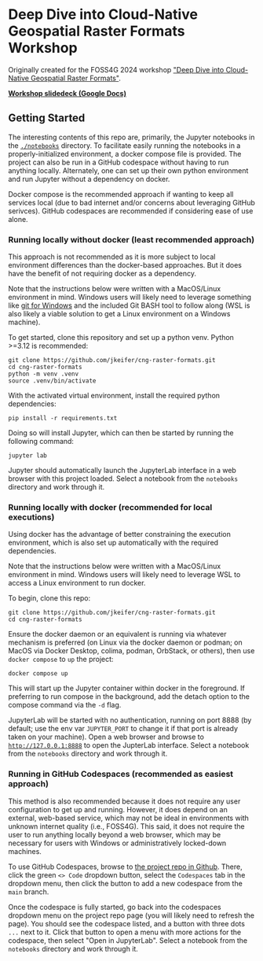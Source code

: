# Deep Dive into Cloud-Native Geospatial Raster Formats Workshop

Originally created for the FOSS4G 2024 workshop ["Deep Dive into Cloud-Native
Geospatial Raster
Formats"](https://talks.osgeo.org/foss4g-2024-workshop/talk/TNYSY9/).

[**Workshop slidedeck (Google Docs)**](https://docs.google.com/presentation/d/1qFckA0prY604I4dMkQlF1ZM-QSKS2ou4-YttgGQHzOU/)

## Getting Started

The interesting contents of this repo are, primarily, the Jupyter notebooks in
the [`./notebooks`](./notebooks) directory. To facilitate easily running the
notebooks in a properly-initialized environment, a docker compose file is
provided. The project can also be run in a GitHub codespace without having to
run anything locally. Alternately, one can set up their own python environment
and run Jupyter without a dependency on docker.

Docker compose is the recommended approach if wanting to keep all services
local (due to bad internet and/or concerns about leveraging GitHub serivces).
GitHub codespaces are recommended if considering ease of use alone.

### Running locally without docker (least recommended approach)

This approach is not recommended as it is more subject to local environment
differences than the docker-based approaches. But it does have the benefit of
not requiring docker as a dependency.

Note that the instructions below were written with a MacOS/Linux environment in
mind. Windows users will likely need to leverage something like [git for
Windows](https://gitforwindows.org/) and the included Git BASH tool to follow
along (WSL is also likely a viable solution to get a Linux environment on a
Windows machine).

To get started, clone this repository and set up a python venv. Python >=3.12
is recommended:

```commandline
git clone https://github.com/jkeifer/cng-raster-formats.git
cd cng-raster-formats
python -m venv .venv
source .venv/bin/activate
```

With the activated virtual environment, install the required python dependencies:

```commandline
pip install -r requirements.txt
```

Doing so will install Jupyter, which can then be started by running the
following command:

```commandline
jupyter lab
```

Jupyter should automatically launch the JupyterLab interface in a web browser
with this project loaded. Select a notebook from the `notebooks` directory and
work through it.

### Running locally with docker (recommended for local executions)

Using docker has the advantage of better constraining the execution
environment, which is also set up automatically with the required dependencies.

Note that the instructions below were written with a MacOS/Linux environment in
mind. Windows users will likely need to leverage WSL to access a Linux
environment to run docker.

To begin, clone this repo:

```commandline
git clone https://github.com/jkeifer/cng-raster-formats.git
cd cng-raster-formats
```

Ensure the docker daemon or an equivalent is running via whatever mechanism is
preferred (on Linux via the docker daemon or podman; on MacOS via Docker
Desktop, colima, podman, OrbStack, or others), then use `docker compose` to
`up` the project:

```commandline
docker compose up
```

This will start up the Jupyter container within docker in the foreground. If
preferring to run compose in the background, add the detach option to the
compose command via the `-d` flag.

JupyterLab will be started with no authentication, running on port 8888 (by
default; use the env var `JUPYTER_PORT` to change it if that port is already
taken on your machine). Open a web browser and browse to
[`http://127.0.0.1:8888`](http://127.0.0.1:8888) to open the JupterLab
interface. Select a notebook from the `notebooks` directory and work through
it.

### Running in GitHub Codespaces (recommended as easiest approach)

This method is also recommended because it does not require any user
configuration to get up and running. However, it does depend on an external,
web-based service, which may not be ideal in environments with unknown internet
quality (i.e., FOSS4G). This said, it does not require the user to run anything
locally beyond a web browser, which may be necessary for users with Windows or
administratively locked-down machines.

To use GitHub Codespaces, browse to [the project repo in
Github](https://github.com/jkeifer/cng-raster-formats). There, click the green
`<> Code` dropdown button, select the `Codespaces` tab in the dropdown menu,
then click the button to add a new codespace from the `main` branch.

Once the codespace is fully started, go back into the codespaces dropdown menu
on the project repo page (you will likely need to refresh the page). You should
see the codespace listed, and a button with three dots `...` next to it. Click
that button to open a menu with more actions for the codespace, then select
"Open in JupyterLab". Select a notebook from the `notebooks` directory and work
through it.
